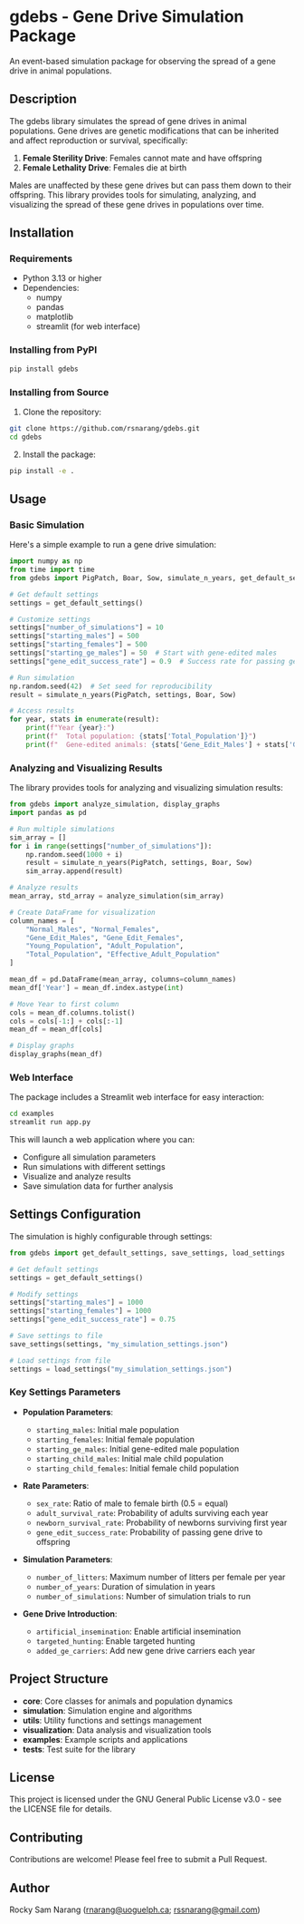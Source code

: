 # gdebs - Gene Drive Simulation Package

An event-based simulation package for observing the spread of a gene drive in animal populations.

## Description

The gdebs library simulates the spread of gene drives in animal populations. Gene drives are genetic modifications that can be inherited and affect reproduction or survival, specifically:

1. **Female Sterility Drive**: Females cannot mate and have offspring
2. **Female Lethality Drive**: Females die at birth

Males are unaffected by these gene drives but can pass them down to their offspring. This library provides tools for simulating, analyzing, and visualizing the spread of these gene drives in populations over time.

## Installation

### Requirements

- Python 3.13 or higher
- Dependencies:
  - numpy
  - pandas
  - matplotlib
  - streamlit (for web interface)

### Installing from PyPI

```bash
pip install gdebs
```

### Installing from Source

1. Clone the repository:
```bash
git clone https://github.com/rsnarang/gdebs.git
cd gdebs
```

2. Install the package:
```bash
pip install -e .
```

## Usage

### Basic Simulation

Here's a simple example to run a gene drive simulation:

```python
import numpy as np
from time import time
from gdebs import PigPatch, Boar, Sow, simulate_n_years, get_default_settings

# Get default settings
settings = get_default_settings()

# Customize settings
settings["number_of_simulations"] = 10
settings["starting_males"] = 500
settings["starting_females"] = 500
settings["starting_ge_males"] = 50  # Start with gene-edited males
settings["gene_edit_success_rate"] = 0.9  # Success rate for passing gene drive

# Run simulation
np.random.seed(42)  # Set seed for reproducibility
result = simulate_n_years(PigPatch, settings, Boar, Sow)

# Access results
for year, stats in enumerate(result):
    print(f"Year {year}:")
    print(f"  Total population: {stats['Total_Population']}")
    print(f"  Gene-edited animals: {stats['Gene_Edit_Males'] + stats['Gene_Edit_Females']}")
```

### Analyzing and Visualizing Results

The library provides tools for analyzing and visualizing simulation results:

```python
from gdebs import analyze_simulation, display_graphs
import pandas as pd

# Run multiple simulations
sim_array = []
for i in range(settings["number_of_simulations"]):
    np.random.seed(1000 + i)
    result = simulate_n_years(PigPatch, settings, Boar, Sow)
    sim_array.append(result)

# Analyze results
mean_array, std_array = analyze_simulation(sim_array)

# Create DataFrame for visualization
column_names = [
    "Normal_Males", "Normal_Females", 
    "Gene_Edit_Males", "Gene_Edit_Females",
    "Young_Population", "Adult_Population", 
    "Total_Population", "Effective_Adult_Population"
]

mean_df = pd.DataFrame(mean_array, columns=column_names)
mean_df['Year'] = mean_df.index.astype(int)

# Move Year to first column
cols = mean_df.columns.tolist()
cols = cols[-1:] + cols[:-1]
mean_df = mean_df[cols]

# Display graphs
display_graphs(mean_df)
```

### Web Interface

The package includes a Streamlit web interface for easy interaction:

```bash
cd examples
streamlit run app.py
```

This will launch a web application where you can:
- Configure all simulation parameters
- Run simulations with different settings
- Visualize and analyze results
- Save simulation data for further analysis

## Settings Configuration

The simulation is highly configurable through settings:

```python
from gdebs import get_default_settings, save_settings, load_settings

# Get default settings
settings = get_default_settings()

# Modify settings
settings["starting_males"] = 1000
settings["starting_females"] = 1000
settings["gene_edit_success_rate"] = 0.75

# Save settings to file
save_settings(settings, "my_simulation_settings.json")

# Load settings from file
settings = load_settings("my_simulation_settings.json")
```

### Key Settings Parameters

- **Population Parameters**:
  - `starting_males`: Initial male population
  - `starting_females`: Initial female population
  - `starting_ge_males`: Initial gene-edited male population
  - `starting_child_males`: Initial male child population
  - `starting_child_females`: Initial female child population

- **Rate Parameters**:
  - `sex_rate`: Ratio of male to female birth (0.5 = equal)
  - `adult_survival_rate`: Probability of adults surviving each year
  - `newborn_survival_rate`: Probability of newborns surviving first year
  - `gene_edit_success_rate`: Probability of passing gene drive to offspring

- **Simulation Parameters**:
  - `number_of_litters`: Maximum number of litters per female per year
  - `number_of_years`: Duration of simulation in years
  - `number_of_simulations`: Number of simulation trials to run

- **Gene Drive Introduction**:
  - `artificial_insemination`: Enable artificial insemination
  - `targeted_hunting`: Enable targeted hunting
  - `added_ge_carriers`: Add new gene drive carriers each year

## Project Structure

- **core**: Core classes for animals and population dynamics
- **simulation**: Simulation engine and algorithms
- **utils**: Utility functions and settings management
- **visualization**: Data analysis and visualization tools
- **examples**: Example scripts and applications
- **tests**: Test suite for the library

## License

This project is licensed under the GNU General Public License v3.0 - see the LICENSE file for details.

## Contributing

Contributions are welcome! Please feel free to submit a Pull Request.

## Author

Rocky Sam Narang (rnarang@uoguelph.ca; rssnarang@gmail.com) 